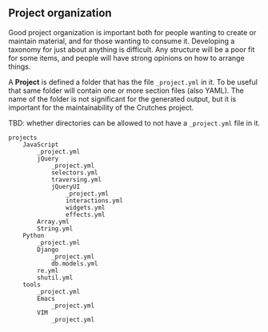 ## Project organization

Good project organization is important both for people wanting to create
or maintain material, and for those wanting to consume it. Developing a
taxonomy for just about anything is difficult. Any structure will be a poor
fit for some items, and people will have strong opinions on how to arrange
things.

A **Project** is defined a folder that has the file `_project.yml` in it. To be
useful that same folder will contain one or more section files (also YAML). The
name of the folder is not significant for the generated output, but it is
important for the maintainability of the Crutches project.

TBD: whether directories can be allowed to not have a `_project.yml` file in it.


    projects
        JavaScript
            _project.yml
            jQuery
                _project.yml
                selectors.yml
                traversing.yml
                jQueryUI
                    _project.yml
                    interactions.yml
                    widgets.yml
                    effects.yml
            Array.yml
            String.yml
        Python
            _project.yml
            Django
                _project.yml
                db.models.yml
            re.yml
            shutil.yml
        tools
            _project.yml
            Emacs
                _project.yml
            VIM
                _project.yml

